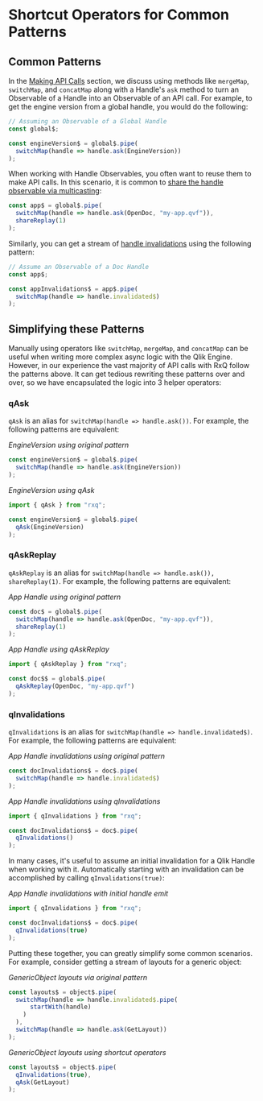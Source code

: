 # Shortcut Operators for Common Patterns

## Common Patterns
In the [Making API Calls](making-api-calls.html) section, we discuss using methods like `mergeMap`, `switchMap`, and `concatMap` along with a Handle's `ask` method to turn an Observable of a Handle into an Observable of an API call. For example, to get the engine version from a global handle, you would do the following:
```javascript
// Assuming an Observable of a Global Handle
const global$;

const engineVersion$ = global$.pipe(
  switchMap(handle => handle.ask(EngineVersion))
);
```

When working with Handle Observables, you often want to reuse them to make API calls. In this scenario, it is common to [share the handle observable via multicasting](reusing-handles.html):
```javascript
const app$ = global$.pipe(
  switchMap(handle => handle.ask(OpenDoc, "my-app.qvf")),
  shareReplay(1)
);
```

Similarly, you can get a stream of [handle invalidations](handle-invalidations.html) using the following pattern:
```javascript
// Assume an Observable of a Doc Handle
const app$;

const appInvalidations$ = app$.pipe(
  switchMap(handle => handle.invalidated$)
);
```

## Simplifying these Patterns
Manually using operators like `switchMap`, `mergeMap`, and `concatMap` can be useful when writing more complex async logic with the Qlik Engine. However, in our experience the vast majority of API calls with RxQ follow the patterns above. It can get tedious rewriting these patterns over and over, so we have encapsulated the logic into 3 helper operators:

### qAsk
`qAsk` is an alias for `switchMap(handle => handle.ask())`. For example, the following patterns are equivalent:

*EngineVersion using original pattern*
```javascript
const engineVersion$ = global$.pipe(
  switchMap(handle => handle.ask(EngineVersion))
);
```

*EngineVersion using qAsk*
```javascript
import { qAsk } from "rxq";

const engineVersion$ = global$.pipe(
  qAsk(EngineVersion)
);
```

### qAskReplay
`qAskReplay` is an alias for `switchMap(handle => handle.ask()), shareReplay(1)`. For example, the following patterns are equivalent:

*App Handle using original pattern*
```javascript
const doc$ = global$.pipe(
  switchMap(handle => handle.ask(OpenDoc, "my-app.qvf")),
  shareReplay(1)
);
```

*App Handle using qAskReplay*
```javascript
import { qAskReplay } from "rxq";

const doc$$ = global$.pipe(
  qAskReplay(OpenDoc, "my-app.qvf")
);
```

### qInvalidations
`qInvalidations` is an alias for `switchMap(handle => handle.invalidated$)`. For example, the following patterns are equivalent:

*App Handle invalidations using original pattern*
```javascript
const docInvalidations$ = doc$.pipe(
  switchMap(handle => handle.invalidated$)
);
```

*App Handle invalidations using qInvalidations*
```javascript
import { qInvalidations } from "rxq";

const docInvalidations$ = doc$.pipe(
  qInvalidations()
);
```

In many cases, it's useful to assume an initial invalidation for a Qlik Handle when working with it. Automatically starting with an invalidation can be accomplished by calling `qInvalidations(true)`:

*App Handle invalidations with initial handle emit*
```javascript
import { qInvalidations } from "rxq";

const docInvalidations$ = doc$.pipe(
  qInvalidations(true)
);
```

Putting these together, you can greatly simplify some common scenarios. For example, consider getting a stream of layouts for a generic object:

*GenericObject layouts via original pattern*
```javascript
const layouts$ = object$.pipe(
  switchMap(handle => handle.invalidated$.pipe(
      startWith(handle)
    )
  ),
  switchMap(handle => handle.ask(GetLayout))
);
```

*GenericObject layouts using shortcut operators*
```javascript
const layouts$ = object$.pipe(
  qInvalidations(true),
  qAsk(GetLayout)
);
```